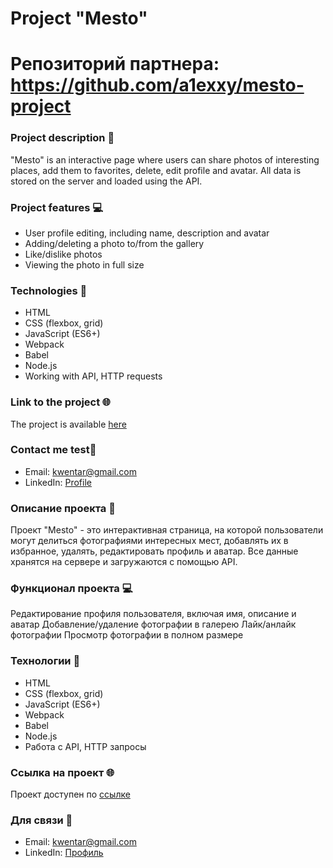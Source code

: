 # Project "Mesto"

# Репозиторий партнера: https://github.com/a1exxy/mesto-project

### Project description 📝

"Mesto" is an interactive page where users can share photos of interesting places, add them to favorites, delete, edit profile and avatar. All data is stored on the server and loaded using the API.

### Project features 💻

* User profile editing, including name, description and avatar
* Adding/deleting a photo to/from the gallery
* Like/dislike photos
* Viewing the photo in full size

### Technologies 🚀

* HTML
* CSS (flexbox, grid)
* JavaScript (ES6+)
* Webpack
* Babel
* Node.js
* Working with API, HTTP requests

### Link to the project 🌐

The project is available [here](https://marehori.github.io/mesto-project/)

### Contact me test📧

* Email: kwentar@gmail.com
* LinkedIn: [Profile](https://www.linkedin.com/in/ivan-israel/)





### Описание проекта 📝
Проект "Mesto" - это интерактивная страница, на которой пользователи могут делиться фотографиями интересных мест, добавлять их в избранное, удалять, редактировать профиль и аватар. Все данные хранятся на сервере и загружаются с помощью API.

### Функционал проекта 💻
Редактирование профиля пользователя, включая имя, описание и аватар
Добавление/удаление фотографии в галерею
Лайк/анлайк фотографии
Просмотр фотографии в полном размере

### Технологии 🚀
* HTML
* CSS (flexbox, grid)
* JavaScript (ES6+)
* Webpack
* Babel
* Node.js
* Работа с API, HTTP запросы

### Ссылка на проект 🌐
Проект доступен по [ссылке](https://marehori.github.io/mesto-project/)

### Для связи 📧
* Email: kwentar@gmail.com
* LinkedIn: [Профиль](https://www.linkedin.com/in/ivan-israel/)

